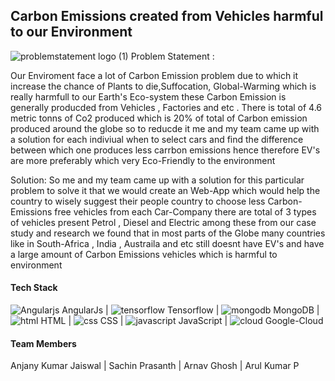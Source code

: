 ## Carbon Emissions created from Vehicles harmful to our Environment
![problemstatement logo (1)](https://github.com/AnjanyKumarJaiswal/Sustainable-transport-Solution-Challenge-2k24-/assets/136046942/25a2d502-39c8-4b4f-9edb-643fa5ecfc4a)
  Problem Statement :

Our Enviroment face a lot of Carbon Emission problem due to which it increase the chance of Plants to die,Suffocation, Global-Warming which is really harmfull to our Earth's Eco-system these Carbon Emission is generally producded from Vehicles , Factories and etc . There is total of 4.6 metric tonns of Co2 produced which is 20% of total of Carbon emission produced around the globe so to reducde it me and my team came up with a solution for each indiviual when to select cars and find the difference between which one produces less carrbon emissions hence therefore EV's are more preferably which very Eco-Friendly to the environment 

Solution:
So me and my team came up with a solution for this particular problem to solve it that we would create an Web-App which would help the country to wisely suggest their people country to choose less Carbon-Emissions free vehicles from each Car-Company there are total of 3 types of vehicles present Petrol , Diesel and Electric among these from our case study and research we found that in most parts of the Globe many countries like in South-Africa , India , Austraila and etc still doesnt have EV's and have a large amount of Carbon Emissions vehicles which is harmful to environment 

#### Tech Stack 
![Angularjs](https://github.com/AnjanyKumarJaiswal/Sustainable-transport-Solution-Challenge-2k24-/assets/136046942/f8c8a54d-bf27-4346-aacb-ea0201bae3fb)
 AngularJs | ![tensorflow](https://github.com/AnjanyKumarJaiswal/Sustainable-transport-Solution-Challenge-2k24-/assets/136046942/f1f3bc6e-c95c-46f2-8654-6baf39b61dba)
 Tensorflow | ![mongodb](https://github.com/AnjanyKumarJaiswal/Sustainable-transport-Solution-Challenge-2k24-/assets/136046942/29cc369e-f57e-4aa5-a133-e947a8d671cb)
 MongoDB | ![html](https://github.com/AnjanyKumarJaiswal/Sustainable-transport-Solution-Challenge-2k24-/assets/136046942/44a5bf2b-46b6-48f7-8954-5c36c4e1564e)
 HTML | ![css](https://github.com/AnjanyKumarJaiswal/Sustainable-transport-Solution-Challenge-2k24-/assets/136046942/3aec33e7-81d8-4c61-867f-56419ea92fc3)
CSS |  ![javascript](https://github.com/AnjanyKumarJaiswal/Sustainable-transport-Solution-Challenge-2k24-/assets/136046942/f8458b3b-052c-4a7f-bafb-2cca0df20afe)
JavaScript |  ![cloud](https://github.com/AnjanyKumarJaiswal/Sustainable-transport-Solution-Challenge-2k24-/assets/136046942/cdcf329f-0852-45cf-abd9-d9ca688874f7)
Google-Cloud

#### Team Members 
Anjany Kumar Jaiswal | Sachin Prasanth | Arnav Ghosh | Arul Kumar P 

